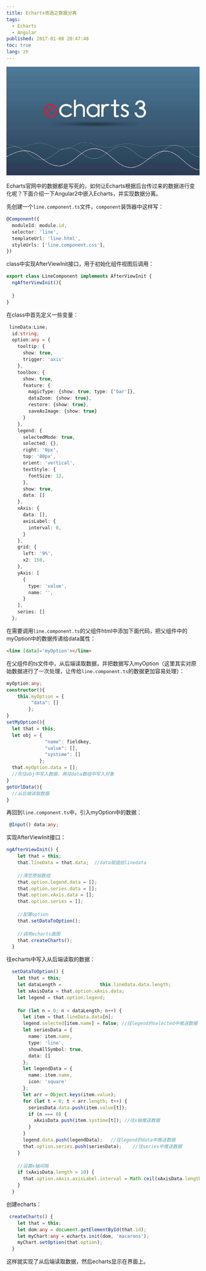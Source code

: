 ```yaml
---
title: Echarts改造之数据分离
tags:
  - Echarts
  - Angular
published: 2017-01-08 20:47:48
toc: true
lang: zh
---
```


![2017012422826banner2.png](../_images/Echarts改造之数据分离/echarts.jpg)

<!--more-->

Echarts官网中的数据都是写死的，如何让Echarts根据后台传过来的数据进行变化呢？下面介绍一下Angular2中嵌入Echarts，并实现数据分离。

先创建一个`line.component.ts`文件，`component`装饰器中这样写：

```typescript
@Component({
  moduleId: module.id,
  selector: 'line',
  templateUrl: 'line.html',
  styleUrls: ['line.component.css'],
})
```

class中实现AfterViewInit接口，用于初始化组件视图后调用：

```typescript
export class LineComponent implements AfterViewInit {
  ngAfterViewInit(){
    
  }
}
```

在class中首先定义一些变量：

```typescript
 lineData:Line;
  id:string;
  option:any = {
    tooltip: {
      show: true,
      trigger: 'axis'
    },
    toolbox: {
      show: true,
      feature: {
        magicType: {show: true, type: ['bar']},
        dataZoom: {show: true},
        restore: {show: true},
        saveAsImage: {show: true}
      }
    },
    legend: {
      selectedMode: true,
      selected: {},
      right: '0px',
      top: '80px',
      orient: 'vertical',
      textStyle: {
        fontSize: 12,
      },
      show: true,
      data: []
    },
    xAxis: {
      data: [],
      axisLabel: {
        interval: 0,
      }
    },
    grid: {
      left: '9%',
      x2: 150,
    },
    yAxis: [
      {
        type: 'value',
        name: '',
      }
    ],
    series: []
  };
```

在需要调用`line.component.ts`的父组件html中添加下面代码，把父组件中的myOption中的数据传递给data属性：

```html
<line [data]='myOption'></line>
```

在父组件的ts文件中，从后端读取数据，并把数据写入myOption（这里其实对原始数据进行了一次处理，让传给`line.component.ts`的数据更加容易处理）：

```typescript
myOption:any;  
constructor(){
	this.myOption = {
     	 "data": []
    	};
}
setMyOption(){
  let that = this;
  let obj = {
              "name": fieldkey,
              "value": [],
              "systime": []
            };
  that.myOption.data = [];
  //先往obj中写入数据，再往data数组中写入对象
}
getUrlData(){
  //从后端读取数据
}
```

再回到`line.component.ts`中，引入myOption中的数据：

```typescript
 @Input() data:any;  
```

实现AfterViewInit接口：

```typescript
ngAfterViewInit() {
    let that = this;
    that.lineData = that.data;  //data赋值给linedata
  
    //清空原始数组
    that.option.legend.data = [];
    that.option.series.data = [];
    that.option.xAxis.data = [];
    that.option.series = [];
  
    //配置option
    that.setDataToOption();
  
    //调用echarts画图
    that.createCharts();
  }
```

往echarts中写入从后端读取的数据：

```typescript
  setDataToOption() {
    let that = this;
    let dataLength = 		      this.lineData.data.length;
    let xAxisData = that.option.xAxis.data;
    let legend = that.option.legend;
 
    for (let n = 0; n < dataLength; n++) {
      let item = that.lineData.data[n];
      legend.selected[item.name] = false; //往legend的selected中推送数据
      let seriesData = {
        name: item.name,
        type: 'line',
        showAllSymbol: true,
        data: []
      };
      let legendData = {
        name: item.name,
        icon: 'square'
      };
      let arr = Object.keys(item.value);
      for (let t = 0; t < arr.length; t++) {
        seriesData.data.push(item.value[t]);
        if (n === 0) {
          xAxisData.push(item.systime[t]); //往x轴推送数据
        }
      }
      legend.data.push(legendData);   //往legend的data中推送数据
      that.option.series.push(seriesData);    //往series中推送数据
    }
 
    //设置x轴间隔
    if (xAxisData.length > 10) {
      that.option.xAxis.axisLabel.interval = Math.ceil(xAxisData.length/10);
    }
  }
```

创建echarts：

```typescript
 createCharts() {
    let that = this;
    let dom:any = document.getElementById(that.id);
    let myChart:any = echarts.init(dom, 'macarons');
    myChart.setOption(that.option);
  }
```

这样就实现了从后端读取数据，然后echarts显示在界面上。
